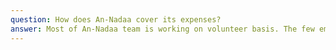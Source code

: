 ```yaml
---
question: How does An-Nadaa cover its expenses?
answer: Most of An-Nadaa team is working on volunteer basis. The few employees who are salaried are covered by a few of our generous donors. The remaining operational expenses are taken up by the team. For long term sustainability An-Nadaa will cover its operational expenses through Waqf projects. You can learn more about Waqf from [this workshop](https://youtu.be/s_d7nxrK8ok) and see our waqf projects through this [link](./causes)
---
```

